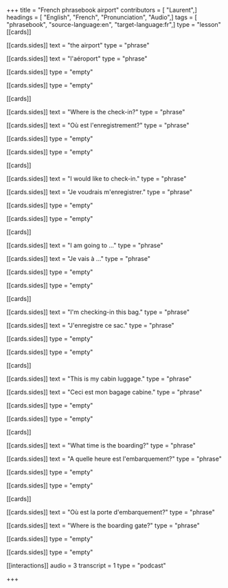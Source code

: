 +++
title = "French phrasebook airport"
contributors = [ "Laurent",]
headings = [ "English", "French", "Pronunciation", "Audio",]
tags = [ "phrasebook", "source-language:en", "target-language:fr",]
type = "lesson"
[[cards]]

[[cards.sides]]
text = "the airport"
type = "phrase"

[[cards.sides]]
text = "l'aéroport"
type = "phrase"

[[cards.sides]]
type = "empty"

[[cards.sides]]
type = "empty"

[[cards]]

[[cards.sides]]
text = "Where is the check-in?"
type = "phrase"

[[cards.sides]]
text = "Où est l'enregistrement?"
type = "phrase"

[[cards.sides]]
type = "empty"

[[cards.sides]]
type = "empty"

[[cards]]

[[cards.sides]]
text = "I would like to check-in."
type = "phrase"

[[cards.sides]]
text = "Je voudrais m'enregistrer."
type = "phrase"

[[cards.sides]]
type = "empty"

[[cards.sides]]
type = "empty"

[[cards]]

[[cards.sides]]
text = "I am going to ..."
type = "phrase"

[[cards.sides]]
text = "Je vais à ..."
type = "phrase"

[[cards.sides]]
type = "empty"

[[cards.sides]]
type = "empty"

[[cards]]

[[cards.sides]]
text = "I'm checking-in this bag."
type = "phrase"

[[cards.sides]]
text = "J'enregistre ce sac."
type = "phrase"

[[cards.sides]]
type = "empty"

[[cards.sides]]
type = "empty"

[[cards]]

[[cards.sides]]
text = "This is my cabin luggage."
type = "phrase"

[[cards.sides]]
text = "Ceci est mon bagage cabine."
type = "phrase"

[[cards.sides]]
type = "empty"

[[cards.sides]]
type = "empty"

[[cards]]

[[cards.sides]]
text = "What time is the boarding?"
type = "phrase"

[[cards.sides]]
text = "A quelle heure est l'embarquement?"
type = "phrase"

[[cards.sides]]
type = "empty"

[[cards.sides]]
type = "empty"

[[cards]]

[[cards.sides]]
text = "Où est la porte d'embarquement?"
type = "phrase"

[[cards.sides]]
text = "Where is the boarding gate?"
type = "phrase"

[[cards.sides]]
type = "empty"

[[cards.sides]]
type = "empty"

[[interactions]]
audio = 3
transcript = 1
type = "podcast"

+++
